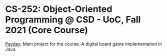 # CS-252: Object-Oriented Programming @ CSD - UoC, Fall 2021 (Core Course)

[Payday](Payday): Main project for the course. A digital board game implementation in Java.
